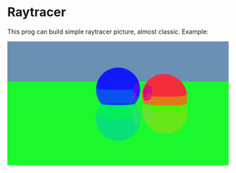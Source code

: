 # Raytracer #

This prog can build simple raytracer picture, almost classic.
Example:

![Example output](test.bmp)
